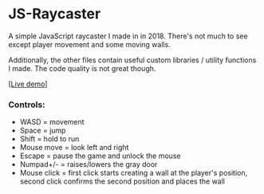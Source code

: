 # JS-Raycaster
A simple JavaScript raycaster I made in in 2018. There's not much to see except player movement and some moving walls.

Additionally, the other files contain useful custom libraries / utility functions I made. The code quality is not great though.

[[Live demo](https://tomlacko.github.io/JS-Raycaster)]


### Controls:
- WASD = movement
- Space = jump
- Shift = hold to run
- Mouse move = look left and right
- Escape = pause the game and unlock the mouse
- Numpad+/- = raises/lowers the gray door
- Mouse click = first click starts creating a wall at the player's position, second click confirms the second position and places the wall
